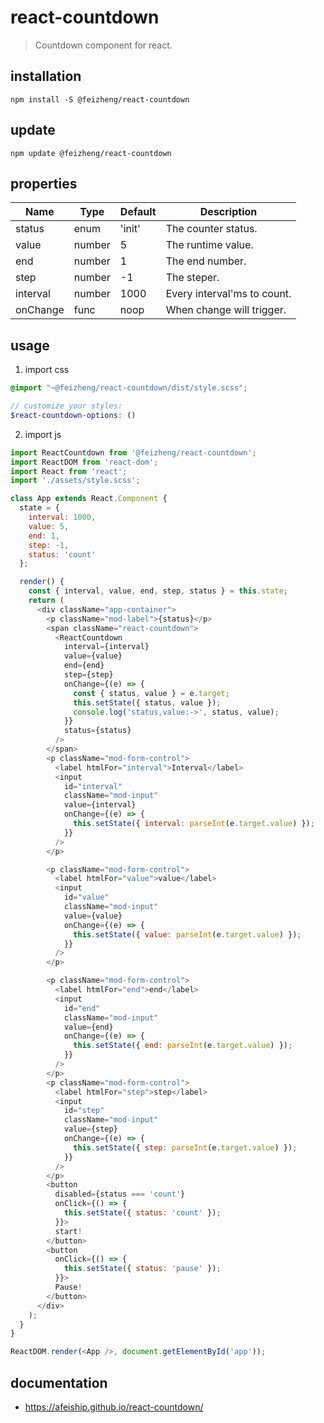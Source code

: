 # react-countdown
> Countdown component for react.

## installation
```shell
npm install -S @feizheng/react-countdown
```

## update
```shell
npm update @feizheng/react-countdown
```

## properties
| Name     | Type   | Default | Description                 |
| -------- | ------ | ------- | --------------------------- |
| status   | enum   | 'init'  | The counter status.         |
| value    | number | 5       | The runtime value.          |
| end      | number | 1       | The end number.             |
| step     | number | -1      | The steper.                 |
| interval | number | 1000    | Every interval'ms to count. |
| onChange | func   | noop    | When change will trigger.   |


## usage
1. import css
  ```scss
  @import "~@feizheng/react-countdown/dist/style.scss";

  // customize your styles:
  $react-countdown-options: ()
  ```
2. import js
  ```js
  import ReactCountdown from '@feizheng/react-countdown';
  import ReactDOM from 'react-dom';
  import React from 'react';
  import './assets/style.scss';

  class App extends React.Component {
    state = {
      interval: 1000,
      value: 5,
      end: 1,
      step: -1,
      status: 'count'
    };

    render() {
      const { interval, value, end, step, status } = this.state;
      return (
        <div className="app-container">
          <p className="mod-label">{status}</p>
          <span className="react-countdown">
            <ReactCountdown
              interval={interval}
              value={value}
              end={end}
              step={step}
              onChange={(e) => {
                const { status, value } = e.target;
                this.setState({ status, value });
                console.log('status,value:->', status, value);
              }}
              status={status}
            />
          </span>
          <p className="mod-form-control">
            <label htmlFor="interval">Interval</label>
            <input
              id="interval"
              className="mod-input"
              value={interval}
              onChange={(e) => {
                this.setState({ interval: parseInt(e.target.value) });
              }}
            />
          </p>

          <p className="mod-form-control">
            <label htmlFor="value">value</label>
            <input
              id="value"
              className="mod-input"
              value={value}
              onChange={(e) => {
                this.setState({ value: parseInt(e.target.value) });
              }}
            />
          </p>

          <p className="mod-form-control">
            <label htmlFor="end">end</label>
            <input
              id="end"
              className="mod-input"
              value={end}
              onChange={(e) => {
                this.setState({ end: parseInt(e.target.value) });
              }}
            />
          </p>
          <p className="mod-form-control">
            <label htmlFor="step">step</label>
            <input
              id="step"
              className="mod-input"
              value={step}
              onChange={(e) => {
                this.setState({ step: parseInt(e.target.value) });
              }}
            />
          </p>
          <button
            disabled={status === 'count'}
            onClick={() => {
              this.setState({ status: 'count' });
            }}>
            start!
          </button>
          <button
            onClick={() => {
              this.setState({ status: 'pause' });
            }}>
            Pause!
          </button>
        </div>
      );
    }
  }

  ReactDOM.render(<App />, document.getElementById('app'));

  ```

## documentation
- https://afeiship.github.io/react-countdown/
